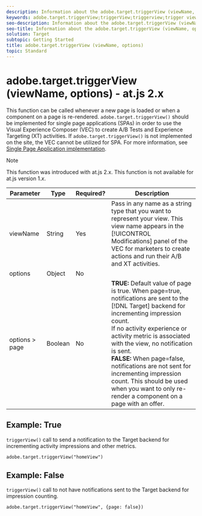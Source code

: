 ```yaml
---
description: Information about the adobe.target.triggerView (viewName, options) function for at.js. 
keywords: adobe.target.triggerView;triggerView;triggerview;trigger view;at.js;functions;function;viewName;viewname;view name
seo-description: Information about the adobe.target.triggerView (viewName, options) function for the Adobe Target at.js JavaScript library.
seo-title: Information about the adobe.target.triggerView (viewName, options) function for the Adobe Target at.js JavaScript library.
solution: Target
subtopic: Getting Started
title: adobe.target.triggerView (viewName, options)
topic: Standard
---
```


# adobe.target.triggerView (viewName, options) - at.js 2.x

This function can be called whenever a new page is loaded or when a component on a page is re-rendered. `adobe.target.triggerView()` should be implemented for single page applications (SPAs) in order to use the Visual Experience Composer (VEC) to create A/B Tests and Experience Targeting (XT) activities. If `adobe.target.triggerView()` is not implemented on the site, the VEC cannot be utilized for SPA. For more information, see [Single Page Application implementation](/help/c-implementing-target/c-implementing-target-for-client-side-web/how-to-deployatjs/target-atjs-single-page-application.md).

>[!NOTE]
>
>This function was introduced with at.js 2.x. This function is not available for at.js version 1.*x*.

|Parameter|Type|Required?|Description|
| --- | --- | --- | --- |
|viewName|String|Yes|Pass in any name as a string type that you want to represent your view. This view name appears in the [!UICONTROL Modifications] panel of the VEC for marketers to create actions and run their A/B and XT activities.|
|options|Object|No||
|options > page|Boolean|No|**TRUE:** Default value of page is true. When page=true, notifications are sent to the [!DNL Target] backend for incrementing impression count.<br>If no activity experience or activity metric is associated with the view, no notification is sent.<br>**FALSE:** When page=false, notifications are not sent for incrementing impression count. This should be used when you want to only re-render a component on a page with an offer.|

## Example: True

`triggerView()` call to send a notification to the Target backend for incrementing activity impressions and other metrics.

```
adobe.target.triggerView("homeView")
```

## Example: False

`triggerView()` call to not have notifications sent to the Target backend for impression counting.

```
adobe.target.triggerView("homeView", {page: false})
```
